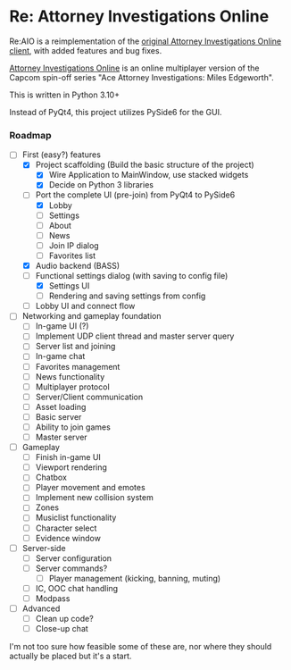 # Re: Attorney Investigations Online

Re:AIO is a reimplementation of the [original Attorney Investigations Online client](https://github.com/headshot2017/AIO#), with added features and bug fixes.

[Attorney Investigations Online](https://aai-online.github.io/help/) is an online multiplayer version of the Capcom spin-off series "Ace Attorney Investigations: Miles Edgeworth".

This is written in Python 3.10+

Instead of PyQt4, this project utilizes PySide6 for the GUI.

### Roadmap

- [ ] First (easy?) features
    - [x] Project scaffolding (Build the basic structure of the project)
        - [x] Wire Application to MainWindow, use stacked widgets
        - [x] Decide on Python 3 libraries 
    - [ ] Port the complete UI (pre-join) from PyQt4 to PySide6
        - [x] Lobby
        - [ ] Settings
        - [ ] About
        - [ ] News
        - [ ] Join IP dialog
        - [ ] Favorites list
    - [x] Audio backend (BASS)      
    - [ ] Functional settings dialog (with saving to config file)
        - [x] Settings UI
        - [ ] Rendering and saving settings from config
    - [ ] Lobby UI and connect flow
- [ ] Networking and gameplay foundation
    - [ ] In-game UI (?)
    - [ ] Implement UDP client thread and master server query
    - [ ] Server list and joining
    - [ ] In-game chat
    - [ ] Favorites management
    - [ ] News functionality
    - [ ] Multiplayer protocol
    - [ ] Server/Client communication
    - [ ] Asset loading
    - [ ] Basic server
    - [ ] Ability to join games
    - [ ] Master server
- [ ] Gameplay
    - [ ] Finish in-game UI
    - [ ] Viewport rendering
    - [ ] Chatbox
    - [ ] Player movement and emotes
    - [ ] Implement new collision system
    - [ ] Zones
    - [ ] Musiclist functionality
    - [ ] Character select
    - [ ] Evidence window
- [ ] Server-side
    - [ ] Server configuration
    - [ ] Server commands?
        - [ ] Player management (kicking, banning, muting)
    - [ ] IC, OOC chat handling
    - [ ] Modpass
- [ ] Advanced
    - [ ] Clean up code?
    - [ ] Close-up chat

I'm not too sure how feasible some of these are, nor where they should actually be placed but it's a start.
    
